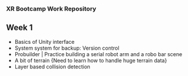 ### XR Bootcamp Work Repository
## Week 1
- Basics of Unity interface
- System system for backup: Version control
- Probuilder | Practice building a serial robot arm and a robo bar scene
- A bit of terrain {Need to learn how to handle huge terrain data}
- Layer based collision detection
